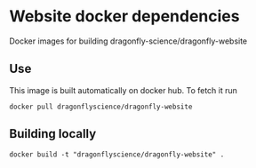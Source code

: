# Website docker dependencies
Docker images for building dragonfly-science/dragonfly-website

## Use

This image is built automatically on docker hub. To fetch it run

``` 
docker pull dragonflyscience/dragonfly-website
```

## Building locally

```
docker build -t "dragonflyscience/dragonfly-website" .
```

